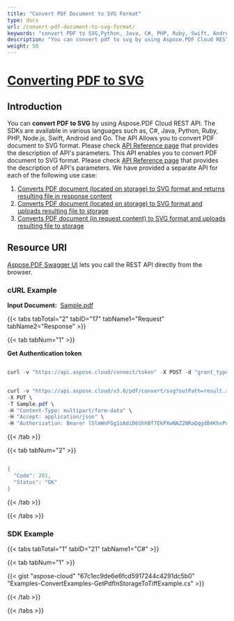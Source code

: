 ```yaml
---
title: "Convert PDF Document to SVG Format"
type: docs
url: /convert-pdf-document-to-svg-format/
keywords: "convert PDF to SVG,Python, Java, C#, PHP, Ruby, Swift, Android, Go"
description: "You can convert pdf to svg by using Aspose.PDF Cloud REST API. The SDKs are available in various languages such as, C#, Java, Python, Ruby, PHP, Node.js, Swift, Android and Go. The API Allows you to convert PDF document to SVG format. Please check API Reference page that provides the description of API&amp;apos;s parameters."
weight: 50
---
```


# <ins>**Converting PDF to SVG**

## **Introduction**
You can **convert PDF to SVG** by using Aspose.PDF Cloud REST API. The SDKs are available in various languages such as, C#, Java, Python, Ruby, PHP, Node.js, Swift, Android and Go. The API Allows you to convert PDF document to SVG format. Please check [API Reference page](https://apireference.aspose.cloud/pdf/#!/Convert/PutPdfInRequestToSvg) that provides the description of API's parameters. This API enables you to convert PDF document to SVG format. Please check [API Reference page](https://apireference.aspose.cloud/pdf/#!/Convert/PutPdfInRequestToSvg) that provides the description of API's parameters. We have provided a separate API for each of the following use case:

1. [Converts PDF document (located on storage) to SVG format and returns resulting file in response content](https://apireference.aspose.cloud/pdf/#!/Convert/GetPdfInStorageToSvg)
1. [Converts PDF document (located on storage) to SVG format and uploads resulting file to storage](https://apireference.aspose.cloud/pdf/#!/Convert/PutPdfInStorageToSvg)
1. [Converts PDF document (in request content) to SVG format and uploads resulting file to storage](https://apireference.aspose.cloud/pdf/#!/Convert/PutPdfInRequestToSvg)
## **Resource URI**
[Aspose.PDF Swagger UI](https://apireference.aspose.cloud/pdf/#!/Convert/PutPdfInRequestToSvg) lets you call the REST API directly from the browser.

### **cURL Example**
**Input Document:**  [Sample.pdf](https://github.com/aspose-pdf-cloud/aspose-pdf-cloud-dotnet/blob/master/testData/4pages.pdf)

{{< tabs tabTotal="2" tabID="17" tabName1="Request" tabName2="Response" >}}

{{< tab tabNum="1" >}}

**Get Authentication token**

```java

curl -v "https://api.aspose.cloud/connect/token" -X POST -d "grant_type=client_credentials&client_id=<APP_SID>&client_secret=<APP_KEY>" -H "Content-Type: application/x-www-form-urlencoded" -H "Accept: application/json"

```

```java

curl -v "https://api.aspose.cloud/v3.0/pdf/convert/svg?outPath=result.svg" \
-X PUT \
-T Sample.pdf \
-H "Content-Type: multipart/form-data" \
-H "Accept: application/json" \
-H "Authorization: Bearer lSlmWnFGg1oAdiD6ShhBf7EkPXwNAZ2NRaQqgdB4KhxPq9ZnZN4ijqgnWvdpA1kB2bEQK8vGZ0OgqbPPZTbq1gTzMX-xKs8wuGXWUb0jzHC15Y1MVRWzne-jid2GBeyWZwGs4mNvr_5xY4iSuSAgCI_Ff_ZZj0omRFC8HX4i79YdgyvKl7_rw_oCMAkSVKwbywkzBNWnMimaj6WU9kX7-Z3WlJ6PhVBen7umdo49K06mFrPRJfWYspIdkGG3kNeBw3gvUNxhVegpyRxK_xdKQMC3c5QCqS59ArZQsUmYGKIhUoS_nu5CdmrTNkznwyWXQgYsN_rdTTqs8v80WUURCTqbbLyCRuB_sYC2EXJ6JNJ2DYszowi9ZkBmZzjNkZp-pXmbF4WdipQiWnt9ZL9r69icM-OrdgU1f2HJEeHU0K_9O9zU"

```

{{< /tab >}}

{{< tab tabNum="2" >}}

```java

{
  "Code": 201,
  "Status": "OK"
}

```

{{< /tab >}}

{{< /tabs >}}
### **SDK Example**
{{< tabs tabTotal="1" tabID="21" tabName1="C#" >}}

{{< tab tabNum="1" >}}

{{< gist "aspose-cloud" "67c1ec9de6e6fcd5917244c4291dc5b0" "Examples-ConvertExamples-GetPdfInStorageToTiffExample.cs" >}}

{{< /tab >}}

{{< /tabs >}}
